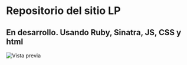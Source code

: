 # Repositorio del sitio LP

## En desarrollo. Usando Ruby, Sinatra, JS, CSS y html

 ![Vista previa](https://raw.githubusercontent.com/hernanofx/lp/master/public/imagenes/captura.jpg)

